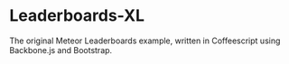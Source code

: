 Leaderboards-XL
===============

The original Meteor Leaderboards example, written in Coffeescript using Backbone.js and Bootstrap.